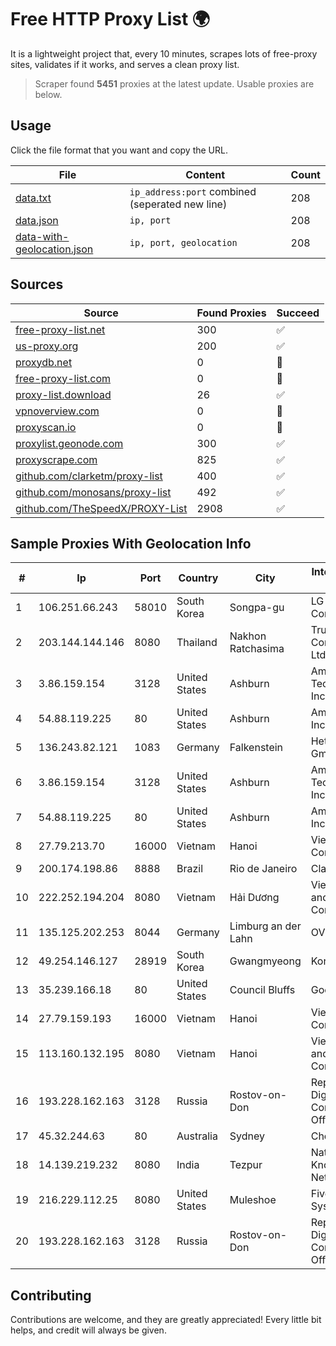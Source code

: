 
# Free HTTP Proxy List 🌍

It is a lightweight project that, every 10 minutes, scrapes lots of free-proxy sites, validates if it works, and serves a clean proxy list.


> Scraper found **5451** proxies at the latest update. Usable proxies are below.

## Usage

Click the file format that you want and copy the URL.


|File|Content|Count|
|----|-------|-----|
|[data.txt](https://raw.githubusercontent.com/themiralay/Proxy-List-World/master/data.txt)|`ip_address:port` combined (seperated new line)|208|
|[data.json](https://raw.githubusercontent.com/themiralay/Proxy-List-World/master/data.json)|`ip, port`|208|
|[data-with-geolocation.json](https://raw.githubusercontent.com/themiralay/Proxy-List-World/master/data-with-geolocation.json)|`ip, port, geolocation`|208|

## Sources

|Source|Found Proxies|Succeed|
|------|-------------|-------|
|[free-proxy-list.net](https://free-proxy-list.net)|300|✅|
|[us-proxy.org](https://www.us-proxy.org)|200|✅|
|[proxydb.net](http://proxydb.net)|0|🚫|
|[free-proxy-list.com](https://free-proxy-list.com/?page=&port=&type%5B%5D=http&type%5B%5D=https&up_time=0&search=Search)|0|🚫|
|[proxy-list.download](https://www.proxy-list.download/HTTP)|26|✅|
|[vpnoverview.com](https://vpnoverview.com/privacy/anonymous-browsing/free-proxy-servers)|0|🚫|
|[proxyscan.io](https://www.proxyscan.io)|0|🚫|
|[proxylist.geonode.com](https://proxylist.geonode.com/api/proxy-list?limit=300&page=1&sort_by=lastChecked&sort_type=desc&protocols=http,https)|300|✅|
|[proxyscrape.com](https://api.proxyscrape.com/v2/?request=displayproxies&protocol=http&timeout=10000&country=all&ssl=all&anonymity=all)|825|✅|
|[github.com/clarketm/proxy-list](https://raw.githubusercontent.com/clarketm/proxy-list/master/proxy-list-raw.txt)|400|✅|
|[github.com/monosans/proxy-list](https://raw.githubusercontent.com/monosans/proxy-list/main/proxies/http.txt)|492|✅|
|[github.com/TheSpeedX/PROXY-List](https://raw.githubusercontent.com/TheSpeedX/PROXY-List/master/http.txt)|2908|✅|


## Sample Proxies With Geolocation Info

|#|Ip|Port|Country|City|Internet Service Provider|
|-|--|----|-------|----|-------------------------|
|1|106.251.66.243|58010|South Korea|Songpa-gu|LG DACOM Corporation|
|2|203.144.144.146|8080|Thailand|Nakhon Ratchasima|True Internet Corporation CO. Ltd.|
|3|3.86.159.154|3128|United States|Ashburn|Amazon Technologies Inc.|
|4|54.88.119.225|80|United States|Ashburn|Amazon.com, Inc.|
|5|136.243.82.121|1083|Germany|Falkenstein|Hetzner Online GmbH|
|6|3.86.159.154|3128|United States|Ashburn|Amazon Technologies Inc.|
|7|54.88.119.225|80|United States|Ashburn|Amazon.com, Inc.|
|8|27.79.213.70|16000|Vietnam|Hanoi|Viettel Corporation|
|9|200.174.198.86|8888|Brazil|Rio de Janeiro|Claro S.A|
|10|222.252.194.204|8080|Vietnam|Hải Dương|VietNam Post and Telecom Corporation|
|11|135.125.202.253|8044|Germany|Limburg an der Lahn|OVH SAS|
|12|49.254.146.127|28919|South Korea|Gwangmyeong|Korea Telecom|
|13|35.239.166.18|80|United States|Council Bluffs|Google LLC|
|14|27.79.159.193|16000|Vietnam|Hanoi|Viettel Corporation|
|15|113.160.132.195|8080|Vietnam|Hanoi|VietNam Post and Telecom Corporation|
|16|193.228.162.163|3128|Russia|Rostov-on-Don|Republican Digital Communications Office LAN|
|17|45.32.244.63|80|Australia|Sydney|Choopa|
|18|14.139.219.232|8080|India|Tezpur|National Knowledge Network|
|19|216.229.112.25|8080|United States|Muleshoe|Five Area Systems, LLC|
|20|193.228.162.163|3128|Russia|Rostov-on-Don|Republican Digital Communications Office LAN|



## Contributing

Contributions are welcome, and they are greatly appreciated! Every
little bit helps, and credit will always be given.

